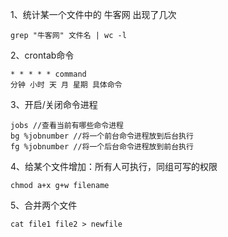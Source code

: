 1、统计某一个文件中的 牛客网 出现了几次

```shell
grep "牛客网" 文件名 | wc -l
```

2、crontab命令

```shell
* * * * * command
分钟 小时 天 月 星期 具体命令
```

3、开启/关闭命令进程

```shell
jobs //查看当前有哪些命令进程
bg %jobnumber //将一个前台命令进程放到后台执行
fg %jobnumber //将一个后台命令进程放到前台执行
```

4、给某个文件增加：所有人可执行，同组可写的权限

```shell
chmod a+x g+w filename
```

5、合并两个文件

```shell
cat file1 file2 > newfile
```
